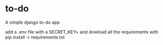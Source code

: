 # to-do
A simple django to-do app

add a .env file with a SECRET_KEY=<key> and dowload all the requirements with pip install -r requirements.txt
